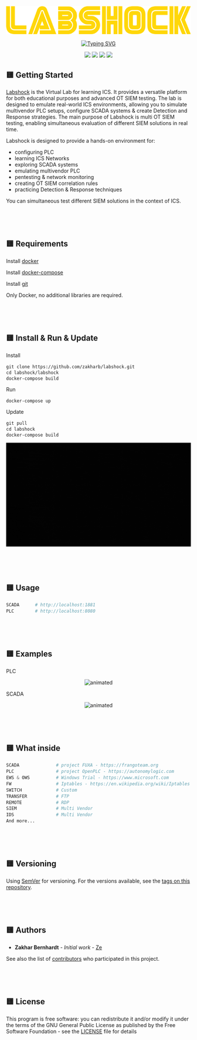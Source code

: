<br/><br/><br/>
<p align="center">
  <a href="https://github.com/zakharb/labshock">
  <img src="img/logo.png" alt="logo" />
</p>

<p align="center">

  <a href="https://git.io/typing-svg">
    <img src="https://readme-typing-svg.herokuapp.com?font=Fira+Code&weight=600&pause=1000&color=FFD709&center=true&width=435&lines=Learn+ICS+Networks+Today;Test+OT+SIEM+Solutions;Simulate+SCADA+and+PLCs" alt="Typing SVG" />
  </a>

<p align="center">
  <img src="https://img.shields.io/badge/version-1.0-yellow" height="20"/>
  <img src="https://img.shields.io/badge/python-3.11-yellow" height="20"/>
  <img src="https://img.shields.io/badge/fuxa-1.22-yellow" height="20"/>
  <img src="https://img.shields.io/badge/openplc-3-yellow" height="20"/>
</p>



## :yellow_square: Getting Started

[Labshock](https://github.com/zakharb/labshock) is the Virtual Lab for learning ICS. It provides a versatile platform for both educational purposes and advanced OT SIEM testing. The lab is designed to emulate real-world ICS environments, allowing you to simulate multivendor PLC setups, configure SCADA systems & create Detection and Response strategies. The main purpose of Labshock is multi OT SIEM testing, enabling simultaneous evaluation of different SIEM solutions in real time.

Labshock is designed to provide a hands-on environment for:
- configuring PLC
- learning ICS Networks
- exploring SCADA systems
- emulating multivendor PLC
- pentesting & network monitoring
- creating OT SIEM correlation rules
- practicing Detection & Response techniques

You can simultaneous test different SIEM solutions in the context of ICS.

<br/><br/><br/>


## :yellow_square: Requirements

Install [docker](https://www.docker.com/)

Install [docker-compose](https://docs.docker.com/compose/install/)

Install [git](https://git-scm.com/book/en/v2/Getting-Started-Installing-Git)

Only Docker, no additional libraries are required.


<br/><br/><br/>


## :yellow_square: Install & Run & Update

Install
 ```
git clone https://github.com/zakharb/labshock.git
cd labshock/labshock
docker-compose build
 ```

Run
```
docker-compose up
```

Update
 ```
git pull
cd labshock
docker-compose build
```

<p align="center">
  <img src="img/install.gif" alt="animated" />
</p>

<br/><br/><br/>


## :yellow_square: Usage

```python
SCADA      # http://localhost:1881
PLC        # http://localhost:8080
```

<br/><br/><br/>


## :yellow_square: Examples

PLC
<p align="center">
  <img src="img/plc.gif" alt="animated" />
</p>

SCADA
<p align="center">
  <img src="img/scada.gif" alt="animated" />
</p>



<br/><br/><br/>


## :yellow_square: What inside
```python
SCADA              # project FUXA - https://frangoteam.org
PLC                # project OpenPLC - https://autonomylogic.com
EWS & OWS          # Windows Trial - https://www.microsoft.com
FW                 # Iptables - https://en.wikipedia.org/wiki/Iptables
SWITCH             # Custom
TRANSFER           # FTP
REMOTE             # RDP
SIEM               # Multi Vendor
IDS                # Multi Vendor
And more...
```

<br/><br/><br/>


## :yellow_square: Versioning

Using [SemVer](http://semver.org/) for versioning. For the versions available, see the [tags on this repository](https://github.com/zakharb/labshock/tags). 

<br/><br/><br/>


## :yellow_square: Authors

* **Zakhar Bernhardt** - *Initial work* - [Ze](https://www.linkedin.com/in/zakharb/)

See also the list of [contributors](https://github.com/zakharb/labshock/contributors) who participated in this project.

<br/><br/><br/>


## :yellow_square: License

This program is free software: you can redistribute it and/or modify it under the terms of the GNU General Public License as published by the Free Software Foundation - see the [LICENSE](LICENSE) file for details

